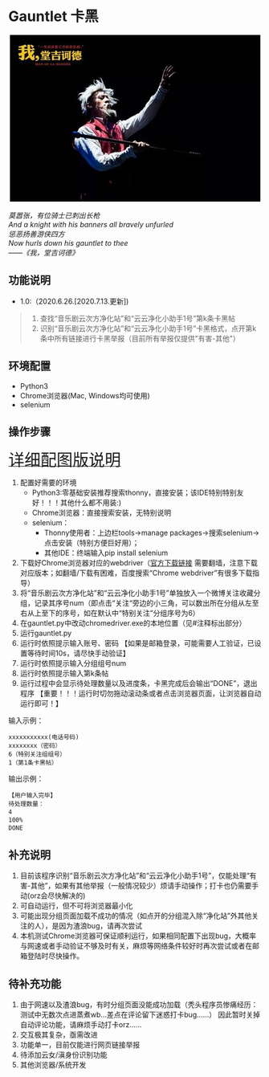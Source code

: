 # Gauntlet 卡黑
<div align=center><img width="499" height="332" src="https://github.com/AllForClouds/Gauntlet/blob/master/Gauntlet.jpg"/></div>
 
*莫嚣张，有位骑士已刺出长枪*  
*And a knight with his banners all bravely unfurled*  
*惩恶扬善游侠四方*  
*Now hurls down his gauntlet to thee*  
*——《我，堂吉诃德》*

## 功能说明  

* 1.0:（2020.6.26.\[2020.7.13.更新\])  
>1. 查找“音乐剧云次方净化站”和“云云净化小助手1号”第k条卡黑帖 
>2. 识别“音乐剧云次方净化站”和“云云净化小助手1号”卡黑格式，点开第k条中所有链接进行卡黑举报（目前所有举报仅提供"有害-其他"）

## 环境配置
* Python3
* Chrome浏览器(Mac, Windows均可使用)
* selenium  

## 操作步骤
[<font size=6>详细配图版说明 </font>](https://github.com/AllForClouds/Gauntlet/blob/master/direction.md)
1. 配置好需要的环境  
   - Python3:零基础安装推荐搜索thonny，直接安装；该IDE特别特别友好！！！其他什么都不用装:)  
   - Chrome浏览器：直接搜索安装，无特别说明  
   - selenium：
     - Thonny使用者：上边栏tools->manage packages->搜索selenium->点击安装（特别方便巨好用）；
     - 其他IDE：终端输入pip install selenium
2. 下载好Chrome浏览器对应的webdriver（[官方下载链接](https://sites.google.com/a/chromium.org/chromedriver/home) 需要翻墙，注意下载对应版本；如翻墙/下载有困难，百度搜索“Chrome webdriver”有很多下载指导）
3. 将“音乐剧云次方净化站”和“云云净化小助手1号”单独放入一个微博关注收藏分组，记录其序号num（即点击“关注“旁边的小三角，可以数出所在分组从左至右从上至下的序号，如在默认中“特别关注”分组序号为6）
4. 在gauntlet.py中改动chromedriver.exe的本地位置（见#注释标出部分）
5. 运行gauntlet.py
6. 运行时依照提示输入账号、密码
   【如果是邮箱登录，可能需要人工验证，已设置等待时间10s，请尽快手动验证】
7. 运行时依照提示输入分组组号num
8. 运行时依照提示输入第k条帖
9. 运行过程中会显示待处理数量以及进度条，卡黑完成后会输出“DONE”，退出程序
【重要！！！运行时切勿拖动滚动条或者点击浏览器页面，让浏览器自动运行即可！】
    
输入示例：
```
xxxxxxxxxxx(电话号码)
xxxxxxxx（密码）
6（特别关注组组号）
1（第1条卡黑帖）
```
输出示例：
```
【用户输入完毕】
待处理数量：
4
100%
DONE
```
## 补充说明
1. 目前该程序识别“音乐剧云次方净化站”和“云云净化小助手1号”，仅能处理“有害-其他”，如果有其他举报（一般情况较少）烦请手动操作；打卡也仍需要手动(orz会尽快解决的)
2. 可自动运行，但不可将浏览器最小化
3. 可能出现分组页面加载不成功的情况（如点开的分组混入除“净化站”外其他关注的人），是因为渣浪bug，请再次尝试
4. 本机测试Chrome浏览器可保证顺利运行，如果相同配置下出现bug，大概率与网速或者手动验证不够及时有关，麻烦等网络条件较好时再次尝试或者在邮箱登陆时尽快操作。  

## 待补充功能
1. 由于网速以及渣浪bug，有时分组页面没能成功加载（秃头程序员惨痛经历：测试中无数次点进蒸煮wb…差点在评论留下迷惑打卡bug……） 因此暂时关掉自动评论功能，请麻烦手动打卡orz…… 
2. 交互极其复杂，亟需改进
3. 功能单一，目前仅能进行网页链接举报
4. 待添加云女/滇身份识别功能
5. 其他浏览器/系统开发

